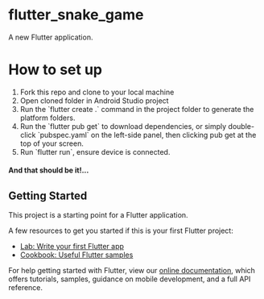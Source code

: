 # flutter_snake_game

A new Flutter application.

# How to set up

<ol>
  <li>Fork this repo and clone to your local machine</li>
  <li>Open cloned folder in Android Studio project</li>
  <li>Run the `flutter create .` command in the project folder to generate the platform folders.</li>
  <li>Run the `flutter pub get` to download dependencies, or simply double-click `pubspec.yaml` on the left-side panel, then clicking pub get at the top of your screen.</li>
  <li>Run `flutter run`, ensure device is connected.</li>
</ol>

#### And that should be it!...

## Getting Started

This project is a starting point for a Flutter application.

A few resources to get you started if this is your first Flutter project:

- [Lab: Write your first Flutter app](https://flutter.dev/docs/get-started/codelab)
- [Cookbook: Useful Flutter samples](https://flutter.dev/docs/cookbook)

For help getting started with Flutter, view our
[online documentation](https://flutter.dev/docs), which offers tutorials,
samples, guidance on mobile development, and a full API reference.
